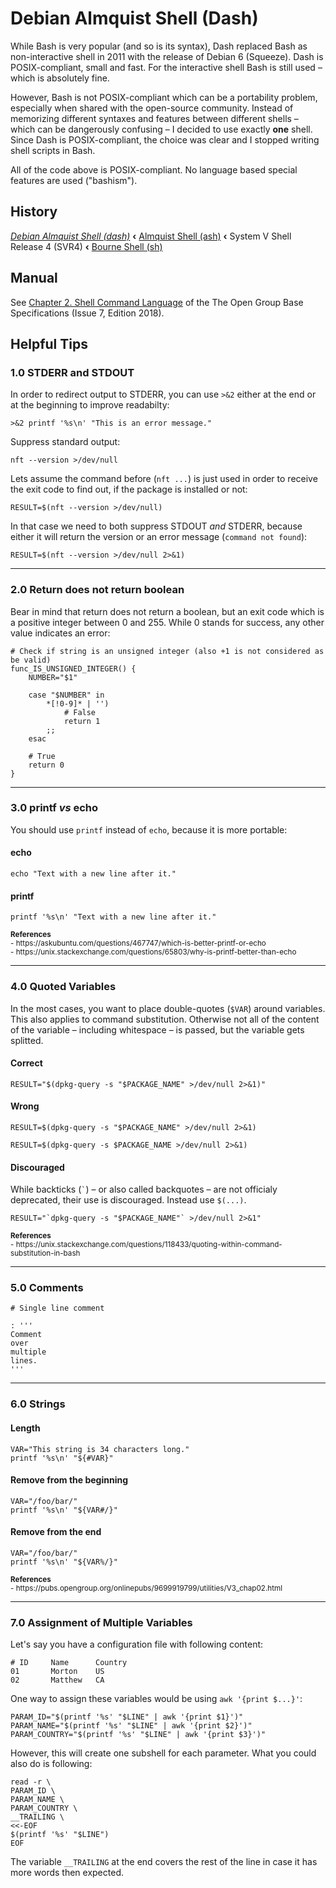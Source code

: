 # Debian Almquist Shell (Dash)

While Bash is very popular (and so is its syntax), Dash replaced Bash as non-interactive shell in 2011 with the release of Debian 6 (Squeeze). Dash is POSIX-compliant, small and fast. For the interactive shell Bash is still used – which is absolutely fine.

However, Bash is not POSIX-compliant which can be a portability problem, especially when shared with the open-source community. Instead of memorizing different syntaxes and features between different shells – which can be dangerously confusing – I decided to use exactly **one** shell. Since Dash is POSIX-compliant, the choice was clear and I stopped writing shell scripts in Bash.

All of the code above is POSIX-compliant. No language based special features are used ("bashism").

## History

[*Debian Almquist Shell (dash)*](https://en.wikipedia.org/wiki/Almquist_shell#Adoption_in_Debian_and_Ubuntu) **‹** [Almquist Shell (ash)](https://en.wikipedia.org/wiki/Almquist_shell) **‹** System V Shell Release 4 (SVR4) **‹** [Bourne Shell (sh)](https://en.wikipedia.org/wiki/Bourne_shell)

## Manual

See [Chapter 2. Shell Command Language](https://pubs.opengroup.org/onlinepubs/9699919799/utilities/V3_chap02.html#tag_18) of the The Open Group Base Specifications (Issue 7, Edition 2018).

## Helpful Tips
### 1.0 STDERR and STDOUT

In order to redirect output to STDERR, you can use `>&2` either at the end or at the beginning to improve readabilty:

```shell
>&2 printf '%s\n' "This is an error message."
```

Suppress standard output:

```shell
nft --version >/dev/null
```

Lets assume the command before (`nft ...`) is just used in order to receive the exit code to find out, if the package is installed or not:

```shell
RESULT=$(nft --version >/dev/null)
```

In that case we need to both suppress STDOUT *and* STDERR, because either it will return the version or an error message (`command not found`):

```shell
RESULT=$(nft --version >/dev/null 2>&1)
```

---

### 2.0 Return does not return boolean

Bear in mind that return does not return a boolean, but an exit code which is a positive integer between 0 and 255. While 0 stands for success, any other value indicates an error:

```shell
# Check if string is an unsigned integer (also +1 is not considered as be valid)
func_IS_UNSIGNED_INTEGER() {
	NUMBER="$1"
	
	case "$NUMBER" in
		*[!0-9]* | '')
			# False
			return 1
		;;
	esac
	
	# True
	return 0
}
```

---

### 3.0 printf *vs* echo

You should use `printf` instead of `echo`, because it is more portable:

#### echo

```shell
echo "Text with a new line after it."
```

#### printf

```shell
printf '%s\n' "Text with a new line after it."
```

<sub>
<b>References</b>
<br>- https://askubuntu.com/questions/467747/which-is-better-printf-or-echo
<br>- https://unix.stackexchange.com/questions/65803/why-is-printf-better-than-echo
</sub>

---

### 4.0 Quoted Variables

In the most cases, you want to place double-quotes (`$VAR`) around variables. This also applies to command substitution. Otherwise not all of the content of the variable – including whitespace – is passed, but the variable gets splitted.

#### Correct

```shell
RESULT="$(dpkg-query -s "$PACKAGE_NAME" >/dev/null 2>&1)"
```

#### Wrong

```shell
RESULT=$(dpkg-query -s "$PACKAGE_NAME" >/dev/null 2>&1)
```

```shell
RESULT=$(dpkg-query -s $PACKAGE_NAME >/dev/null 2>&1)
```

#### Discouraged

While backticks (`` ` ``) – or also called backquotes – are not officialy deprecated, their use is discouraged. Instead use `$(...)`.
```shell
RESULT="`dpkg-query -s "$PACKAGE_NAME"` >/dev/null 2>&1"
```

<sub>
<b>References</b>
<br>- https://unix.stackexchange.com/questions/118433/quoting-within-command-substitution-in-bash
</sub>

---

### 5.0 Comments

```shell
# Single line comment
```

```shell
: '''
Comment
over
multiple
lines.
'''
```

---

### 6.0 Strings

#### Length
```shell
VAR="This string is 34 characters long."
printf '%s\n' "${#VAR}"
```

#### Remove from the beginning
```shell
VAR="/foo/bar/"
printf '%s\n' "${VAR#/}"
```

#### Remove from the end
```shell
VAR="/foo/bar/"
printf '%s\n' "${VAR%/}"
```

<sub>
<b>References</b>
<br>- https://pubs.opengroup.org/onlinepubs/9699919799/utilities/V3_chap02.html
</sub>

---

### 7.0 Assignment of Multiple Variables

Let's say you have a configuration file with following content:

```shell
# ID     Name      Country
01       Morton    US
02       Matthew   CA
```

One way to assign these variables would be using `awk '{print $...}'`:

```shell
PARAM_ID="$(printf '%s' "$LINE" | awk '{print $1}')"
PARAM_NAME="$(printf '%s' "$LINE" | awk '{print $2}')"
PARAM_COUNTRY="$(printf '%s' "$LINE" | awk '{print $3}')"
```

However, this will create one subshell for each parameter. What you could also do is following:

```shell
read -r \
PARAM_ID \
PARAM_NAME \
PARAM_COUNTRY \
__TRAILING \
<<-EOF
$(printf '%s' "$LINE")
EOF
```

The variable `__TRAILING` at the end covers the rest of the line in case it has more words then expected.
